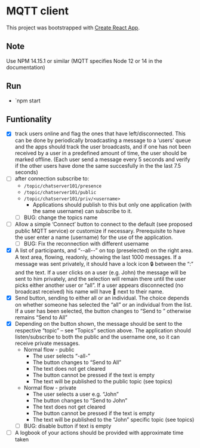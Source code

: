 # MQTT client

This project was bootstrapped with [Create React App](https://github.com/facebook/create-react-app).

## Note

Use NPM 14.15.1 or similar (MQTT specifies Node 12 or 14 in the documentation)

## Run

- `npm start

## Funtionality

- [x] track users online and flag the ones that have left/disconnected. This can be done by periodically broadcasting a message to a ‘users’ queue and the apps should track the user broadcasts, and if one has not been received by a user in a predefined amount of time, the user should be marked offline. (Each user send a message every 5 seconds and verify if the other users have done the same succesfully in the the last 7.5 seconds)
- [ ] after connection subscribe to:
  - `/topic/chatserver101/presence`
  - `/topic/chatserver101/public`
  - `/topic/chatserver101/priv/<username>`
    - Applications should publish to this but only one application (with the same username) can subscribe to it.
  - [ ] BUG: change the topics name
- [ ] Allow a simple ‘Connect’ button to connect to the default (see proposed public MQTT service) or customize if necessary. Prerequisite to have the user enter a name (username) for the use of the application.
  - [ ] BUG:  Fix the reconnection with different username
- [x] A list of participants, and “--all--” on top (preselected) on the right area.
A text area, flowing, readonly, showing the last 1000 messages.
If a message was sent privately, it should have a lock icon 🔒 between the “:” and the text. If a user clicks on a user (e.g. John) the message will be sent to him privately, and the selection will remain there until the user picks either another user or “all”.
If a user appears disconnected (no broadcast received) his name will have 🚫 next to their name.
- [x] Send button, sending to either all or an individual. The choice depends on whether someone has selected the “all” or an individual from the list.
If a user has been selected, the button changes to “Send to <username>” otherwise remains “Send to All”
- [x] Depending on the button shown, the message should be sent to the respective “topic” – see “Topics” section above. The application should listen/subscribe to both the public and the username one, so it can receive private messages.
  - Normal flow - public
    - The user selects “-all-”
    - The button changes to “Send to All”
    - The text does not get cleared
    - The button cannot be pressed if the text is empty
    - The text will be published to the public topic (see topics)
  - Normal flow - private
    - The user selects a user e.g. “John”
    - The button changes to “Send to John”
    - The text does not get cleared
    - The button cannot be pressed if the text is empty
    - The text will be published to the “John” specific topic (see topics)
  - [ ] BUG: disable button if text is empty
- [ ] A logbook of your actions should be provided with approximate time taken
